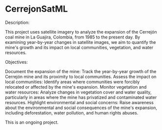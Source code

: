 # CerrejonSatML

Description:

This project uses satellite imagery to analyze the expansion of the Cerrejón coal mine in La Guajira, Colombia, from 1985 to the present day. By examining year-by-year changes in satellite images, we aim to quantify the mine's growth and its impact on local communities, vegetation, and water resources.

Objectives:

Document the expansion of the mine: Track the year-by-year growth of the Cerrejón mine and its proximity to local communities.
Assess the impact on local communities: Identify areas where communities were forcibly relocated or affected by the mine's expansion.
Monitor vegetation and water resources: Analyze changes in vegetation cover and water quality, particularly in areas where the mine has privatized and contaminated water resources.
Highlight environmental and social concerns: Raise awareness about the environmental and social consequences of the mine's expansion, including deforestation, water pollution, and human rights abuses.

This is an ongoing project.

